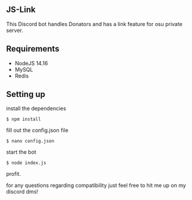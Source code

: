 ## JS-Link


This Discord bot handles Donators and has a link feature for osu private server.

## Requirements
- NodeJS 14.16
- MySQL
- Redis

## Setting up

install the dependencies

```
$ npm install
```

fill out the config.json file
```
$ nano config.json
```

start the bot
```
$ node index.js
```

profit.

for any questions regarding compatibility just feel free to hit me up on my discord dms!
